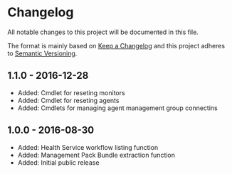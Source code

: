 # Changelog

All notable changes to this project will be documented in this file.

The format is mainly based on [Keep a Changelog](http://keepachangelog.com/)
and this project adheres to [Semantic Versioning](http://semver.org/).


## 1.1.0 - 2016-12-28

* Added: Cmdlet for reseting monitors
* Added: Cmdlet for reseting agents
* Added: Cmdlets for managing agent management group connectins


## 1.0.0 - 2016-08-30

* Added: Health Service workflow listing function
* Added: Management Pack Bundle extraction function
* Added: Initial public release
